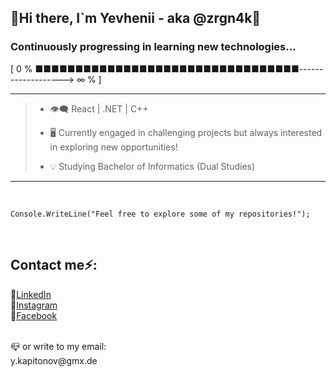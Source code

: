 ## 📌Hi there,  I`m Yevhenii - aka @zrgn4k👋
### Continuously progressing in learning new technologies... 
[ 0 % ■■■■■■■■■■■■■■■■■■■■■■■■■■■■■■■■■-------------------> ∞ % ]
___

> + 👁️‍🗨️ React | .NET | C++ 
> 
> + 🖥️ Currently engaged in challenging projects but always interested in exploring new opportunities!
> 
> + 💡 Studying Bachelor of Informatics (Dual Studies)
___
</br>

```
Console.WriteLine("Feel free to explore some of my repositories!");
```
</br>

## Contact me⚡:

📌[LinkedIn](https://www.linkedin.com/in/yevhenii-kapitonov-a0577a1a3/)</br>
📌[Instagram](https://www.instagram.com/zrgn4k/)</br>
📌[Facebook](https://www.facebook.com/profile.php?id=100009251593438)</br>

</br>
📪 or write to my email:</br>
y.kapitonov@gmx.de


